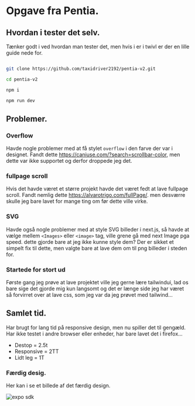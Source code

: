 
# Opgave fra Pentia.

## Hvordan i tester det selv.

Tænker godt i ved hvordan man tester det, men hvis i er i twivl er der en lille guide nede for.

```bash

git clone https://github.com/taxidriver2192/pentia-v2.git

cd pentia-v2

npm i

npm run dev

```

## Problemer.
### Overflow
Havde nogle problemer med at få stylet `overflow` i den farve der var i designet.
Fandt dette https://caniuse.com/?search=scrollbar-color, men dette var ikke supportet og derfor droppede jeg det.

### fullpage scroll
Hvis det havde været et større projekt havde det været fedt at lave fullpage scroll. Fandt nemlig dette https://alvarotrigo.com/fullPage/.
men desværre skulle jeg bare lavet for mange ting om før dette ville virke.

### SVG
Havde også nogle problemer med at style SVG billeder i next.js, så havde at vælge mellem `<Images>` eller `<image>` tag, ville grene gå med next Image pga speed. dette gjorde bare at jeg ikke kunne style dem? Der er sikket et simpelt fix til dette, men valgte bare at lave dem om til png billeder i steden for.

### Startede for stort ud
Første gang jeg prøve at lave projektet ville jeg gerne lære tailwindui, lad os bare sige det gjorde mig kun langsomt og det er længe side jeg har været så forvirret over at lave css, som jeg var da jeg prøvet med tailwind...

## Samlet tid.

Har brugt for lang tid på responsive design, men nu spiller det til gengæld. Har ikke testet i andre browser eller enheder, har bare lavet det i firefox...

* Destop = 2.5t
* Responsive = 2TT
* Lidt leg = 1T

### Færdig desig.

Her kan i se et billede af det færdig design.


<img alt="expo sdk" src="https://github.com/taxidriver2192/pentia-v2/blob/main/images/Pentia-design.jpg">

